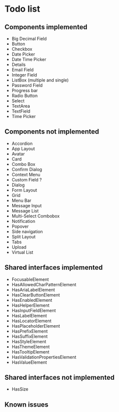 # Todo list

## Components implemented

- Big Decimal Field
- Button
- Checkbox
- Date Picker
- Date Time Picker
- Details
- Email Field
- Integer Field
- ListBox (multiple and single)
- Password Field
- Progress bar
- Radio Button
- Select
- TextArea
- TextField
- Time Picker

## Components not implemented

- Accordion
- App Layout
- Avatar
- Card
- Combo Box
- Confirm Dialog
- Context Menu
- Custom Field ?
- Dialog
- Form Layout
- Grid
- Menu Bar
- Message Input
- Message List
- Multi-Select Combobox
- Notification
- Popover
- Side navigation
- Split Layout
- Tabs
- Upload
- Virtual List

## Shared interfaces implemented

- FocusableElement
- HasAllowedCharPatternElement
- HasAriaLabelElement
- HasClearButtonElement
- HasEnabledElement
- HasHelperElement
- HasInputFieldElement
- HasLabelElement
- HasLocatorElement
- HasPlaceholderElement
- HasPrefixElement
- HasSuffixElement
- HasStyleElement
- HasThemeElement
- HasTooltipElement
- HasValidationPropertiesElement
- HasValueElement

## Shared interfaces not implemented

- HasSize

## Known issues